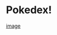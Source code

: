 # Pokedex!
[image](https://user-images.githubusercontent.com/102429743/180619249-35e1c020-ef02-4976-926b-549f2773f6f0.png)
